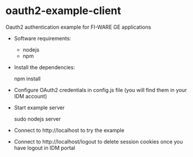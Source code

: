 oauth2-example-client
===================

Oauth2 authentication example for FI-WARE GE applications

- Software requirements:

	+ nodejs 
	+ npm

- Install the dependencies: 

	npm install

- Configure OAuth2 credentials in config.js file (you will find them in your IDM account)

- Start example server

	sudo nodejs server

- Connect to http://localhost to try the example 

* Connect to http://localhost/logout to delete session cookies once you have logout in IDM portal

